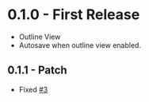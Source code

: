 # 0.1.0 - First Release
* Outline View
* Autosave when outline view enabled.

## 0.1.1 - Patch
* Fixed [#3](https://github.com/kcyarn/markdown-document/issues/3)
